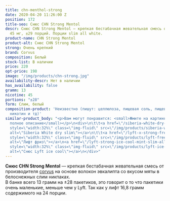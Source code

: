 ```yaml
---
title: chn-menthol-strong
date: 2020-04-20 11:26:00 Z
position: 172
title-seo: Снюс CHN Strong Mentol
descr: Снюс CHN Strong Mentol — крепкая бестабачная жевательная смесь от Corvus. Крепость
  45 мг, ±29 порций. Порции slim all white.
product-name: CHN Strong Mentol
product-alt: Снюс CHN Strong Mentol
strong: Очень крепкий
brand: Corvus
composition: Белый
stock-list: В наличии
price: 220
opt-price: 198
image: "/img/products/chn-strong.jpg"
availability-descr: Нет в наличии
has_availability: false
gramm: 13
nicotine: 45
portions: "±28"
form: Слим, белый
composition-product: 'Неизвестно (пишут: целлюлоза, пищевая соль, пищевые ароматизаторы,
  никотин и тд)'
similar-product_body: "<p>Вам могут понравится: <small>Жмите на картинки и читайте
  полное описание</small></p>\n<div>\n\t\t<a href=\"/siberia-white-dry-slim\"><img
  style=\"width:32%\" class=\"img-fluid\" src=\"/img/products/siberia-white-dry-slim/siberia-open-and-cryo.jpg\"
  alt=\"Siberia White dry slim\"></a>\n\t\t<a href=\"/lyft-x-strong-freeze-slim-white\"><img
  style=\"width:32%\" class=\"img-fluid\" src=\"/img/products/lyft-freeze/lyft-freeze-open.jpg\"
  alt=\"Лифт фриз\"></a>\n<a href=\"/lyft-strong-ice-cool-mint-slim-all-white\"><img
  style=\"width:32%\" class=\"img-fluid\" src=\"/img/products/lyft-ice-cool-mint/snus-lyft-ice-cool-mint.jpg\"
  alt=\"Снюс Lyft ice cool\"></a>\n</div>"
---
```


**Снюс CHN Strong Mentol** — крепкая бестабачная жевательная смесь от производителя [corvus](/corvus) на основе волокон эвкалипта со вкусом мяты в белоснежных слим никпаках.<br>
В банке всего 13 грамм на ±28 пакетиков, это говорит о то что пакетики очень маленькие, меньше чем у Lyft. Так как у лифт 16,8 грамм содержимого на 24 порции.